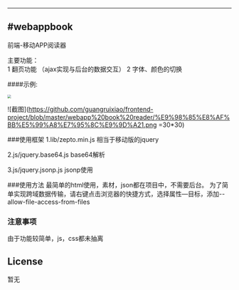 ---
#webappbook
-------------

前端-移动APP阅读器


主要功能：       
         1 翻页功能 （ajax实现与后台的数据交互）
         2 字体、颜色的切换

####示例:

<img src="(https://github.com/guangruixiao/frontend-project/blob/master/webapp%20book%20reader/%E9%98%85%E8%AF%BB%E5%99%A8%E7%95%8C%E9%9D%A21.png" style="zoom:50%" />

![截图](https://github.com/guangruixiao/frontend-project/blob/master/webapp%20book%20reader/%E9%98%85%E8%AF%BB%E5%99%A8%E7%95%8C%E9%9D%A21.png =30*30)

###使用框架
1.lib/zepto.min.js 相当于移动版的jquery

2.js/jquery.base64.js base64解析

3.js/jquery.jsonp.js jsonp使用


###使用方法
最简单的html使用，素材，json都在项目中，不需要后台。
为了简单实现跨域数据传输，请右键点击浏览器的快捷方式，选择属性—目标，添加--allow-file-access-from-files

### 注意事项
由于功能较简单，js，css都未抽离


## License
暂无
